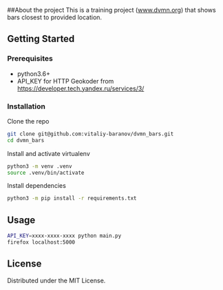 ##About the project
This is a training project (www.dvmn.org) that shows bars closest to provided location.
## Getting Started
### Prerequisites
* python3.6+
* API_KEY for HTTP Geokoder from https://developer.tech.yandex.ru/services/3/
### Installation
 Clone the repo
```sh
git clone git@github.com:vitaliy-baranov/dvmn_bars.git
cd dvmn_bars
```
Install and activate virtualenv
```sh
python3 -m venv .venv
source .venv/bin/activate
```
Install dependencies
```sh
python3 -m pip install -r requirements.txt
```

## Usage

```sh
API_KEY=xxxx-xxxx-xxxx python main.py
firefox localhost:5000
```
## License

Distributed under the MIT License. 
